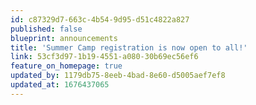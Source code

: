 ```yaml
---
id: c87329d7-663c-4b54-9d95-d51c4822a827
published: false
blueprint: announcements
title: 'Summer Camp registration is now open to all!'
link: 53cf3d97-1b19-4551-a080-30b69ec56ef6
feature_on_homepage: true
updated_by: 1179db75-8eeb-4bad-8e60-d5005aef7ef8
updated_at: 1676437065
---
```


